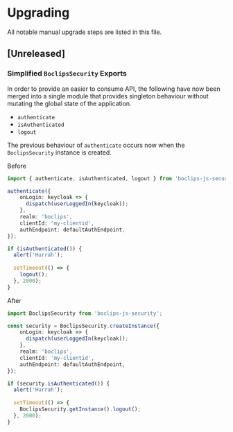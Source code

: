 # Upgrading
All notable manual upgrade steps are listed in this file.

## [Unreleased]

### Simplified `BoclipsSecurity` Exports

In order to provide an easier to consume API, the following have now been merged into a single module that provides singleton behaviour without mutating the global state of the application.

- `authenticate`
- `isAuthenticated`
- `logout`

The previous behaviour of `authenticate` occurs now when the `BoclipsSecurity` instance is created.

Before
```typescript
import { authenticate, isAuthenticated, logout } from 'boclips-js-security';

authenticate({
    onLogin: keycloak => {
      dispatch(userLoggedIn(keycloak));
    },
    realm: 'boclips',
    clientId: 'my-clientid',
    authEndpoint: defaultAuthEndpoint,
});

if (isAuthenticated()) {
  alert('Hurrah');
  
  setTimeout(() => {
    logout();
  }, 2000);
}
```

After
```typescript
import BoclipsSecurity from 'boclips-js-security';

const security = BoclipsSecurity.createInstance({
    onLogin: keycloak => {
      dispatch(userLoggedIn(keycloak));
    },
    realm: 'boclips',
    clientId: 'my-clientid',
    authEndpoint: defaultAuthEndpoint,
});

if (security.isAuthenticated()) {
  alert('Hurrah');
  
  setTimeout(() => {
    BoclipsSecurity.getInstance().logout();
  }, 2000);
}
```